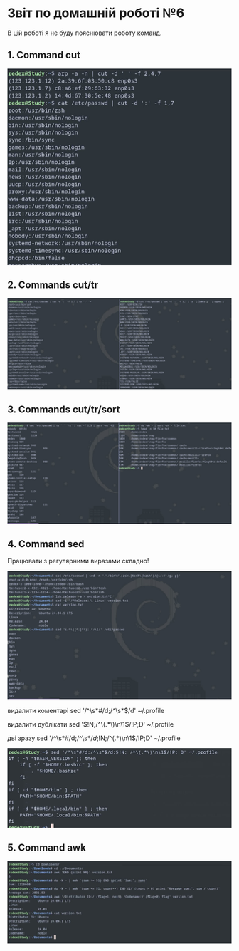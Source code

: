 
# Звіт по домашній роботі №6

В цій роботі я не буду пояснювати роботу команд.

## 1. Command cut

![image](https://github.com/MihaplAyMF/study/blob/main/BaseCamp/HomeWork6/Photo1.jpg)

## 2. Commands cut/tr

![image](https://github.com/MihaplAyMF/study/blob/main/BaseCamp/HomeWork6/Photo2.jpg)

## 3. Commands cut/tr/sort

![image](https://github.com/MihaplAyMF/study/blob/main/BaseCamp/HomeWork6/Photo3.jpg)

## 4. Command sed

Працювати з регулярними виразами складно!

![image](https://github.com/MihaplAyMF/study/blob/main/BaseCamp/HomeWork6/Photo4.jpg)

видалити коментарі
sed '/^\s*#/d;/^\s*$/d' ~/.profile 

видалити дублікати
sed '$!N;/^\(.*\)\n\1$/!P;D' ~/.profile 

дві зразу
sed '/^\s*#/d;/^\s*$/d;$!N;/^\(.*\)\n\1$/!P;D' ~/.profile

![image](https://github.com/MihaplAyMF/study/blob/main/BaseCamp/HomeWork6/Photo5.jpg)

## 5. Command awk

![image](https://github.com/MihaplAyMF/study/blob/main/BaseCamp/HomeWork6/Photo6.jpg)

